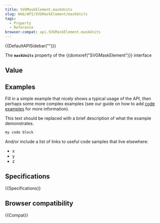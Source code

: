 ```yaml
---
title: SVGMaskElement.maskUnits
slug: Web/API/SVGMaskElement/maskUnits
tags:
  - Property
  - Reference
browser-compat: api.SVGMaskElement.maskUnits
---
```

{{DefaultAPISidebar("")}}

The **`maskUnits`** property of the {{domxref("SVGMaskElement")}} interface 

## Value



## Examples

Fill in a simple example that nicely shows a typical usage of the API, then perhaps some more complex examples (see our guide on how to add [code examples](/en-US/docs/MDN/Contribute/Structures/Code_examples) for more information).

This text should be replaced with a brief description of what the example demonstrates.

```js
my code block
```

And/or include a list of links to useful code samples that live elsewhere:

*   x
*   y
*   z

## Specifications

{{Specifications}}

## Browser compatibility

{{Compat}}


